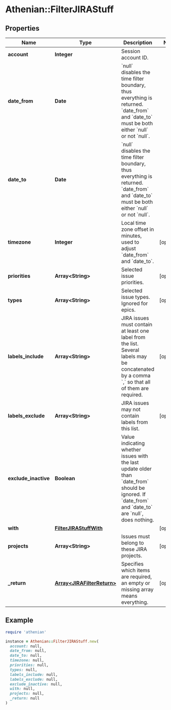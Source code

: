 # Athenian::FilterJIRAStuff

## Properties

| Name | Type | Description | Notes |
| ---- | ---- | ----------- | ----- |
| **account** | **Integer** | Session account ID. |  |
| **date_from** | **Date** | &#x60;null&#x60; disables the time filter boundary, thus everything is returned. &#x60;date_from&#x60; and &#x60;date_to&#x60; must be both either &#x60;null&#x60; or not &#x60;null&#x60;. |  |
| **date_to** | **Date** | &#x60;null&#x60; disables the time filter boundary, thus everything is returned. &#x60;date_from&#x60; and &#x60;date_to&#x60; must be both either &#x60;null&#x60; or not &#x60;null&#x60;. |  |
| **timezone** | **Integer** | Local time zone offset in minutes, used to adjust &#x60;date_from&#x60; and &#x60;date_to&#x60;. | [optional] |
| **priorities** | **Array&lt;String&gt;** | Selected issue priorities. | [optional] |
| **types** | **Array&lt;String&gt;** | Selected issue types. Ignored for epics. | [optional] |
| **labels_include** | **Array&lt;String&gt;** | JIRA issues must contain at least one label from the list. Several labels may be concatenated by a comma &#x60;,&#x60; so that all of them are required. | [optional] |
| **labels_exclude** | **Array&lt;String&gt;** | JIRA issues may not contain labels from this list. | [optional] |
| **exclude_inactive** | **Boolean** | Value indicating whether issues with the last update older than &#x60;date_from&#x60; should be ignored. If &#x60;date_from&#x60; and &#x60;date_to&#x60; are &#x60;null&#x60;, does nothing. |  |
| **with** | [**FilterJIRAStuffWith**](FilterJIRAStuffWith.md) |  | [optional] |
| **projects** | **Array&lt;String&gt;** | Issues must belong to these JIRA projects. | [optional] |
| **_return** | [**Array&lt;JIRAFilterReturn&gt;**](JIRAFilterReturn.md) | Specifies which items are required, an empty or missing array means everything. | [optional] |

## Example

```ruby
require 'athenian'

instance = Athenian::FilterJIRAStuff.new(
  account: null,
  date_from: null,
  date_to: null,
  timezone: null,
  priorities: null,
  types: null,
  labels_include: null,
  labels_exclude: null,
  exclude_inactive: null,
  with: null,
  projects: null,
  _return: null
)
```

